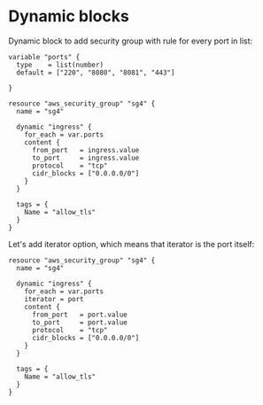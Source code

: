 # Dynamic blocks

Dynamic block to add security group with rule for every port in list:   

```hcl
variable "ports" {
  type    = list(number)
  default = ["220", "8080", "8081", "443"]

}

resource "aws_security_group" "sg4" {
  name = "sg4"

  dynamic "ingress" {
    for_each = var.ports
    content {
      from_port   = ingress.value
      to_port     = ingress.value
      protocol    = "tcp"
      cidr_blocks = ["0.0.0.0/0"]
    }
  }

  tags = {
    Name = "allow_tls"
  }
}

```

Let's add iterator option, which means that iterator is the port itself:

```hcl
resource "aws_security_group" "sg4" {
  name = "sg4"

  dynamic "ingress" {
    for_each = var.ports
    iterator = port
    content {
      from_port   = port.value
      to_port     = port.value
      protocol    = "tcp"
      cidr_blocks = ["0.0.0.0/0"]
    }
  }

  tags = {
    Name = "allow_tls"
  }
}
```